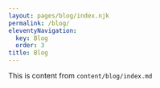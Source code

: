 ```yaml
---
layout: pages/blog/index.njk
permalink: /blog/
eleventyNavigation:
  key: Blog
  order: 3
title: Blog
---
```


This is content from `content/blog/index.md`
